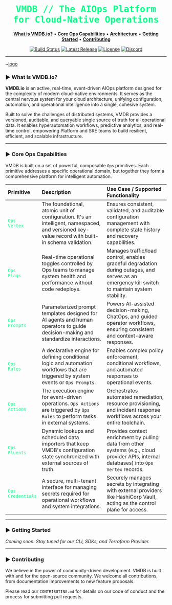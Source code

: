 <div align="center">
  <picture>
    <source media="(prefers-color-scheme: dark)" srcset="logo.png">
    <source media="(prefers-color-scheme: light)" srcset="logo.png">
  </picture>
</div>

<h1 align="center" style="color:#00ff88; font-family:monospace; font-weight:bold;">VMDB // The AIOps Platform for Cloud-Native Operations</h1>

<p align="center">
  <a href="#-what-is-vmdbio"><strong>What is VMDB.io?</strong></a> •
  <a href="#-core-ops-capabilities"><strong>Core Ops Capabilities</strong></a> •
  <a href="#-architecture"><strong>Architecture</strong></a> •
  <a href="#-getting-started"><strong>Getting Started</strong></a> •
  <a href="#-contributing"><strong>Contributing</strong></a>
</p>

<p align="center">
  <a href="https://github.com/vmdb-io/vmdb/actions"><img src="https://img.shields.io/github/actions/workflow/status/vmdb-io/vmdb/ci.yml?branch=main&style=for-the-badge&logo=github&color=00ff88&labelColor=1a1a1a" alt="Build Status"></a>
  <a href="https://github.com/vmdb-io/vmdb/releases"><img src="https://img.shields.io/github/v/release/vmdb-io/vmdb?style=for-the-badge&color=00ff88&labelColor=1a1a1a" alt="Latest Release"></a>
  <a href="https://github.com/vmdb-io/vmdb/blob/main/LICENSE"><img src="https://img.shields.io/github/license/vmdb-io/vmdb?style=for-the-badge&color=00ff88&labelColor=1a1a1a" alt="License"></a>
  <a href="https://discord.gg/vmdb"><img src="https://img.shields.io/discord/123456789?label=Discord&logo=discord&style=for-the-badge&color=00ff88&labelColor=1a1a1a" alt="Discord"></a>
</p>

---

~[logo](logo.png)

### ► What is VMDB.io?

**VMDB.io** is an active, real-time, event-driven AIOps platform designed for the complexity of modern cloud-native environments. It serves as the central nervous system for your cloud architecture, unifying configuration, automation, and operational intelligence into a single, cohesive system.

Built to solve the challenges of distributed systems, VMDB provides a versioned, auditable, and queryable single source of truth for all operational data. It enables hyperautomation workflows, predictive analytics, and real-time control, empowering Platform and SRE teams to build resilient, efficient, and scalable infrastructure.

---

### ► Core Ops Capabilities

VMDB is built on a set of powerful, composable `Ops` primitives. Each primitive addresses a specific operational domain, but together they form a comprehensive platform for intelligent automation.

| Primitive | Description | Use Case / Supported Functionality |
| :--- | :--- | :--- |
| <code style="color:#00ff88;">Ops Vertex</code> | The foundational, atomic unit of configuration. It's an intelligent, namespaced, and versioned key-value record with built-in schema validation. | Ensures consistent, validated, and auditable configuration management with complete state history and recovery capabilities. |
| <code style="color:#00ff88;">Ops Flags</code> | Real-time operational toggles controlled by Ops teams to manage system health and performance without code redeploys. | Manages traffic/load control, enables graceful degradation during outages, and serves as an emergency kill switch to maintain system stability. |
| <code style="color:#00ff88;">Ops Prompts</code> | Parameterized prompt templates designed for AI agents and human operators to guide decision-making and standardize interactions. | Powers AI-assisted decision-making, ChatOps, and guided operator workflows, ensuring consistent and context-aware responses. |
| <code style="color:#00ff88;">Ops Rules</code> | A declarative engine for defining conditional logic and automation workflows that are triggered by system events or `Ops Prompts`. | Enables complex policy enforcement, conditional workflows, and automated responses to operational events. |
| <code style="color:#00ff88;">Ops Actions</code> | The execution engine for event-driven operations. `Ops Actions` are triggered by `Ops Rules` to perform tasks in external systems. | Orchestrates automated remediation, resource provisioning, and incident response workflows across your entire toolchain. |
| <code style="color:#00ff88;">Ops Fluents</code> | Dynamic lookups and scheduled data importers that keep VMDB's configuration state synchronized with external sources of truth. | Provides context enrichment by pulling data from other systems (e.g., cloud provider APIs, internal databases) into `Ops Vertex` records. |
| <code style="color:#00ff88;">Ops Credentials</code> | A secure, multi-tenant interface for managing secrets required for operational workflows and system integrations. | Securely manages secrets by integrating with external providers like HashiCorp Vault, acting as the control plane for access. |


---

### ► Getting Started

*Coming soon. Stay tuned for our CLI, SDKs, and Terraform Provider.*

---

### ► Contributing

We believe in the power of community-driven development. VMDB is built with and for the open-source community. We welcome all contributions, from documentation improvements to new feature proposals.

Please read our `CONTRIBUTING.md` for details on our code of conduct and the process for submitting pull requests.
